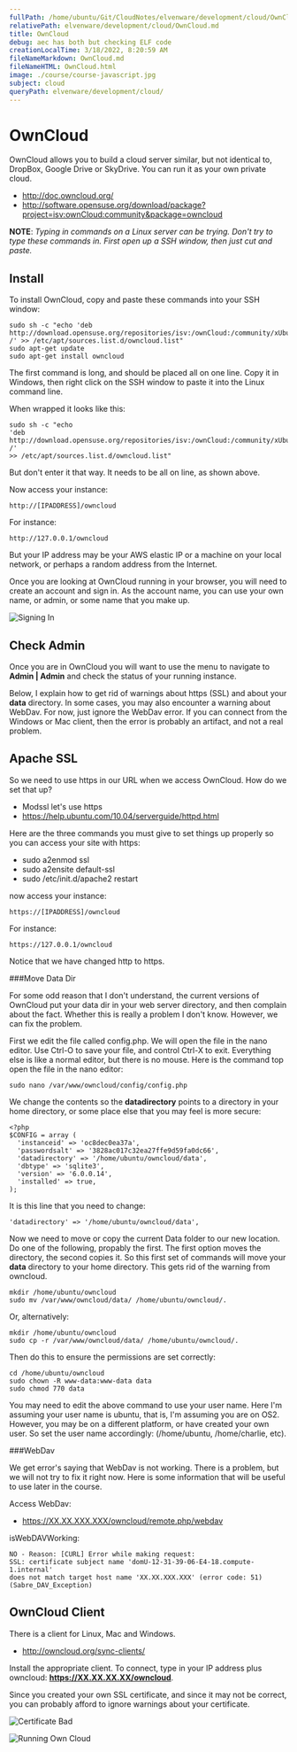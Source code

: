 ```yaml
---
fullPath: /home/ubuntu/Git/CloudNotes/elvenware/development/cloud/OwnCloud.md
relativePath: elvenware/development/cloud/OwnCloud.md
title: OwnCloud
debug: aec has both but checking ELF code
creationLocalTime: 3/18/2022, 8:20:59 AM
fileNameMarkdown: OwnCloud.md
fileNameHTML: OwnCloud.html
image: ./course/course-javascript.jpg
subject: cloud
queryPath: elvenware/development/cloud/
---
```


<!-- toc -->
<!-- tocstop -->

OwnCloud
========

OwnCloud allows you to build a cloud server similar, but not identical
to, DropBox, Google Drive or SkyDrive. You can run it as your own
private cloud.

- <http://doc.owncloud.org/>
- <http://software.opensuse.org/download/package?project=isv:ownCloud:community&package=owncloud>

**NOTE**: *Typing in commands on a Linux server can be trying. Don't 
try to type these commands in. First open up a SSH window, then just 
cut and paste.*

Install
-------

To install OwnCloud, copy and paste these commands into your SSH
window:

	sudo sh -c "echo 'deb http://download.opensuse.org/repositories/isv:/ownCloud:/community/xUbuntu_13.10/ /' >> /etc/apt/sources.list.d/owncloud.list"
	sudo apt-get update
	sudo apt-get install owncloud

The first command is long, and should be placed all on one line. Copy it
in Windows, then right click on the SSH window to paste it into
the Linux command line. 

When wrapped it looks like this: 

	sudo sh -c "echo 
	'deb http://download.opensuse.org/repositories/isv:/ownCloud:/community/xUbuntu_13.10/ /' 
	>> /etc/apt/sources.list.d/owncloud.list"

But don't enter it that way. It needs to be all on line, as shown above.

Now access your instance: 

	http://[IPADDRESS]/owncloud

For instance: 

	http://127.0.0.1/owncloud

But your IP address may be your AWS elastic IP or a machine on your
local network, or perhaps a random address from the Internet.

Once you are looking at OwnCloud running in your browser, you will 
need to create an account and sign in. As the account name, you can 
use your own name, or admin, or some name that you make up.

![Signing In](images/OwnCloud00.png)

Check Admin
-----------

Once you are in OwnCloud you will want to use the menu to navigate 
to **Admin | Admin** and check the status of your running instance.

Below, I explain how to get rid of warnings about https (SSL) and about
your **data** directory. In some cases, you may also encounter a 
warning about WebDav. For now, just ignore the WebDav error. If you
can connect from the Windows or Mac client, then the error is 
probably an artifact, and not a real problem.

Apache SSL
----------

So we need to use https in our URL when we access OwnCloud. How do we
set that up?

- Modssl let's use https
- https://help.ubuntu.com/10.04/serverguide/httpd.html

Here are the three commands you must give to set things up properly
so you can access your site with https:

- sudo a2enmod ssl
- sudo a2ensite default-ssl
- sudo /etc/init.d/apache2 restart

now access your instance: 

	https://[IPADDRESS]/owncloud

For instance: 

	https://127.0.0.1/owncloud
	
Notice that we have changed http to https.

###Move Data Dir

For some odd reason that I don't understand, the current versions
of OwnCloud put your data dir in your web server directory, and then
complain about the fact. Whether this is really a problem I don't
know. However, we can fix the problem.

First we edit the file called config.php. We will open the file in 
the nano editor. Use Ctrl-O to save your file, and control Ctrl-X to 
exit. Everything else is like a normal editor, but there is no 
mouse. Here is the command top open the file in the nano editor:

	sudo nano /var/www/owncloud/config/config.php

We change the contents so the **datadirectory** points to a directory
in your home directory, or some place else that you may feel is more
secure:

	<?php
	$CONFIG = array (
	  'instanceid' => 'oc8dec0ea37a',
	  'passwordsalt' => '3828ac017c32ea27ffe9d59fa0dc66',
	  'datadirectory' => '/home/ubuntu/owncloud/data',
	  'dbtype' => 'sqlite3',
	  'version' => '6.0.0.14',
	  'installed' => true,
	);
	
It is this line that you need to change:

	'datadirectory' => '/home/ubuntu/owncloud/data',

Now we need to move or copy the current Data folder to our new 
location. Do one of the following, propably the first. The first 
option moves the directory, the second copies it. So this first set of 
commands will move your **data** directory to your home directory. This 
gets rid of the warning from owncloud.

	mkdir /home/ubuntu/owncloud
	sudo mv /var/www/owncloud/data/ /home/ubuntu/owncloud/. 

Or, alternatively:

	mkdir /home/ubuntu/owncloud
	sudo cp -r /var/www/owncloud/data/ /home/ubuntu/owncloud/.

Then do this to ensure the permissions are set correctly:

	cd /home/ubuntu/owncloud
	sudo chown -R www-data:www-data data
	sudo chmod 770 data

You may need to edit the above command to use your user name. Here
I'm assuming your user name is ubuntu, that is, I'm assuming you
are on OS2. However, you may be on a different platform, or have
created your own user. So set the user name accordingly: (/home/ubuntu, 
/home/charlie, etc).

###WebDav

We get error's saying that WebDav is not working. There is a problem,
but we will not try to fix it right now. Here is some information that
will be useful to use later in the course.

Access WebDav:

- <https://XX.XX.XXX.XXX/owncloud/remote.php/webdav>

isWebDAVWorking: 


	NO - Reason: [CURL] Error while making request: 
	SSL: certificate subject name 'domU-12-31-39-06-E4-18.compute-1.internal' 
	does not match target host name 'XX.XX.XXX.XXX' (error code: 51) (Sabre_DAV_Exception)

OwnCloud Client
---------------

There is a client for Linux, Mac and Windows. 

- <http://owncloud.org/sync-clients/>

Install the appropriate client. To connect, type in your IP address 
plus owncloud: **https://XX.XX.XX.XX/owncloud**.

Since you created your own SSL certificate, and since it may not 
be correct, you can probably afford to ignore warnings about your
certificate.

![Certificate Bad](images/OwnCloud01.png)

![Running Own Cloud](images/OwnCloud02.png)


